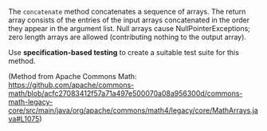 The `concatenate` method concatenates a sequence of arrays. The return array consists of the entries of the input arrays concatenated in the order they appear in the argument list. Null arrays cause NullPointerExceptions; zero length arrays are allowed (contributing nothing to the output array).

Use **specification-based testing** to create a suitable test suite for this method.

(Method from Apache Commons Math: https://github.com/apache/commons-math/blob/acfc27083412f57a71a497e500070a08a956300d/commons-math-legacy-core/src/main/java/org/apache/commons/math4/legacy/core/MathArrays.java#L1075)
